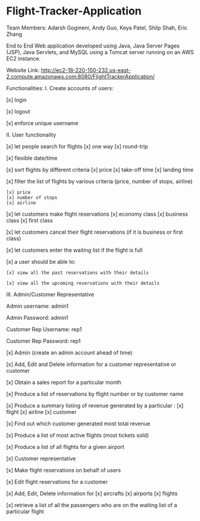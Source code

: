 # Flight-Tracker-Application
Team Members: Adarsh Gogineni, Andy Guo, Keya Patel, Shilp Shah, Eric Zhang

End to End Web application developed using Java, Java Server Pages (JSP), Java Servlets, and MySQL using a Tomcat server running on an AWS EC2 instance.

Website Link: http://ec2-18-220-150-232.us-east-2.compute.amazonaws.com:8080/FlightTrackerApplication/

Functionalities:
I. Create accounts of users:

[x] login

[x] logout

[x] enforce unique username

II. User functionality

[x] let people search for flights
    [x] one way
    [x] round-trip

[x] flexible date/time

[x] sort flights by different criteria
    [x] price 
    [x] take-off time
    [x] landing time
    
[x] filter the list of flights by various criteria (price, number of stops, airline)

    [x] price 
    [x] number of stops
    [x] airline
    
[x] let customers make flight reservations
    [x] economy class
    [x] business class
    [x] first class
    
[x] let customers cancel their flight reservations (if it is business or first class)

[x] let customers enter the waiting list if the flight is full

[x] a user should be able to:

    [x] view all the past reservations with their details 

    [x] view all the upcoming reservations with their details 


III. Admin/Customer Representative

Admin username: admin1

Admin Password: admin1

Customer Rep Username: rep1

Customer Rep Password: rep1

[x] Admin (create an admin account ahead of time)

[x] Add, Edit and Delete information for a customer representative or customer

[x] Obtain a sales report for a particular month

[x] Produce a list of reservations by flight number or by customer name

[x] Produce a summary listing of revenue generated by a particular :
    [x] flight
    [x] airline
    [x] customer	
    
[x] Find out which customer generated most total revenue

[x] Produce a list of most active flights (most tickets sold)

[x] Produce a list of all flights for a given airport

[x] Customer representative

[x] Make flight reservations on behalf of users

[x] Edit flight reservations for a customer

[x] Add, Edit, Delete information for
    [x] aircrafts
    [x] airports 
    [x] flights 
    
[x] retrieve a list of all the passengers who are on the waiting list of a particular flight
